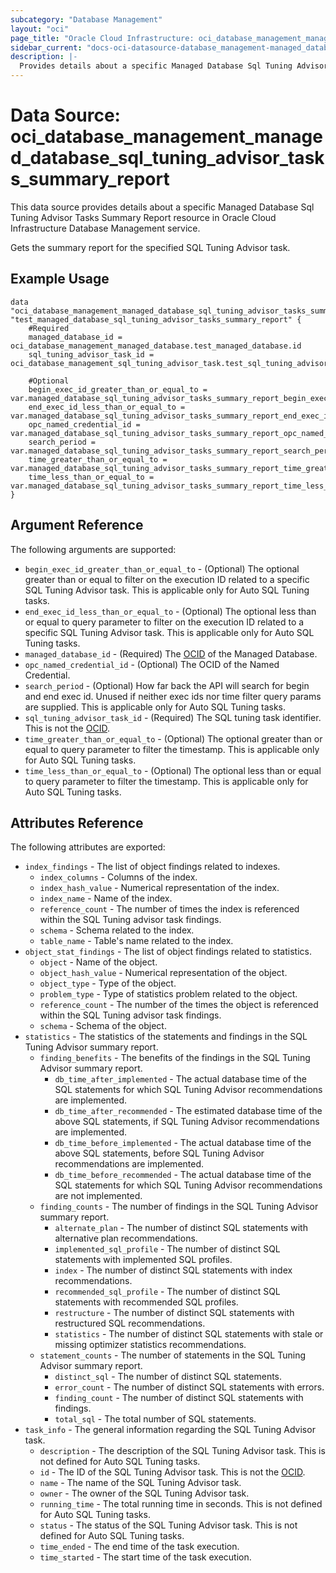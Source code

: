 ```yaml
---
subcategory: "Database Management"
layout: "oci"
page_title: "Oracle Cloud Infrastructure: oci_database_management_managed_database_sql_tuning_advisor_tasks_summary_report"
sidebar_current: "docs-oci-datasource-database_management-managed_database_sql_tuning_advisor_tasks_summary_report"
description: |-
  Provides details about a specific Managed Database Sql Tuning Advisor Tasks Summary Report in Oracle Cloud Infrastructure Database Management service
---
```


# Data Source: oci_database_management_managed_database_sql_tuning_advisor_tasks_summary_report
This data source provides details about a specific Managed Database Sql Tuning Advisor Tasks Summary Report resource in Oracle Cloud Infrastructure Database Management service.

Gets the summary report for the specified SQL Tuning Advisor task.


## Example Usage

```hcl
data "oci_database_management_managed_database_sql_tuning_advisor_tasks_summary_report" "test_managed_database_sql_tuning_advisor_tasks_summary_report" {
	#Required
	managed_database_id = oci_database_management_managed_database.test_managed_database.id
	sql_tuning_advisor_task_id = oci_database_management_sql_tuning_advisor_task.test_sql_tuning_advisor_task.id

	#Optional
	begin_exec_id_greater_than_or_equal_to = var.managed_database_sql_tuning_advisor_tasks_summary_report_begin_exec_id_greater_than_or_equal_to
	end_exec_id_less_than_or_equal_to = var.managed_database_sql_tuning_advisor_tasks_summary_report_end_exec_id_less_than_or_equal_to
	opc_named_credential_id = var.managed_database_sql_tuning_advisor_tasks_summary_report_opc_named_credential_id
	search_period = var.managed_database_sql_tuning_advisor_tasks_summary_report_search_period
	time_greater_than_or_equal_to = var.managed_database_sql_tuning_advisor_tasks_summary_report_time_greater_than_or_equal_to
	time_less_than_or_equal_to = var.managed_database_sql_tuning_advisor_tasks_summary_report_time_less_than_or_equal_to
}
```

## Argument Reference

The following arguments are supported:

* `begin_exec_id_greater_than_or_equal_to` - (Optional) The optional greater than or equal to filter on the execution ID related to a specific SQL Tuning Advisor task. This is applicable only for Auto SQL Tuning tasks.
* `end_exec_id_less_than_or_equal_to` - (Optional) The optional less than or equal to query parameter to filter on the execution ID related to a specific SQL Tuning Advisor task. This is applicable only for Auto SQL Tuning tasks.
* `managed_database_id` - (Required) The [OCID](https://docs.cloud.oracle.com/iaas/Content/General/Concepts/identifiers.htm) of the Managed Database.
* `opc_named_credential_id` - (Optional) The OCID of the Named Credential.
* `search_period` - (Optional) How far back the API will search for begin and end exec id. Unused if neither exec ids nor time filter query params are supplied. This is applicable only for Auto SQL Tuning tasks.
* `sql_tuning_advisor_task_id` - (Required) The SQL tuning task identifier. This is not the [OCID](https://docs.cloud.oracle.com/iaas/Content/General/Concepts/identifiers.htm).
* `time_greater_than_or_equal_to` - (Optional) The optional greater than or equal to query parameter to filter the timestamp. This is applicable only for Auto SQL Tuning tasks.
* `time_less_than_or_equal_to` - (Optional) The optional less than or equal to query parameter to filter the timestamp. This is applicable only for Auto SQL Tuning tasks.


## Attributes Reference

The following attributes are exported:

* `index_findings` - The list of object findings related to indexes.
	* `index_columns` - Columns of the index.
	* `index_hash_value` - Numerical representation of the index.
	* `index_name` - Name of the index.
	* `reference_count` - The number of times the index is referenced within the SQL Tuning advisor task findings.
	* `schema` - Schema related to the index.
	* `table_name` - Table's name related to the index.
* `object_stat_findings` - The list of object findings related to statistics.
	* `object` - Name of the object.
	* `object_hash_value` - Numerical representation of the object.
	* `object_type` - Type of the object.
	* `problem_type` - Type of statistics problem related to the object.
	* `reference_count` - The number of the times the object is referenced within the SQL Tuning advisor task findings.
	* `schema` - Schema of the object.
* `statistics` - The statistics of the statements and findings in the SQL Tuning Advisor summary report.
	* `finding_benefits` - The benefits of the findings in the SQL Tuning Advisor summary report.
		* `db_time_after_implemented` - The actual database time of the SQL statements for which SQL Tuning Advisor recommendations are implemented.
		* `db_time_after_recommended` - The estimated database time of the above SQL statements, if SQL Tuning Advisor recommendations are implemented.
		* `db_time_before_implemented` - The actual database time of the above SQL statements, before SQL Tuning Advisor recommendations are implemented.
		* `db_time_before_recommended` - The actual database time of the SQL statements for which SQL Tuning Advisor recommendations are not implemented.
	* `finding_counts` - The number of findings in the SQL Tuning Advisor summary report.
		* `alternate_plan` - The number of distinct SQL statements with alternative plan recommendations.
		* `implemented_sql_profile` - The number of distinct SQL statements with implemented SQL profiles.
		* `index` - The number of distinct SQL statements with index recommendations.
		* `recommended_sql_profile` - The number of distinct SQL statements with recommended SQL profiles.
		* `restructure` - The number of distinct SQL statements with restructured SQL recommendations.
		* `statistics` - The number of distinct SQL statements with stale or missing optimizer statistics recommendations.
	* `statement_counts` - The number of statements in the SQL Tuning Advisor summary report.
		* `distinct_sql` - The number of distinct SQL statements.
		* `error_count` - The number of distinct SQL statements with errors.
		* `finding_count` - The number of distinct SQL statements with findings.
		* `total_sql` - The total number of SQL statements.
* `task_info` - The general information regarding the SQL Tuning Advisor task.
	* `description` - The description of the SQL Tuning Advisor task. This is not defined for Auto SQL Tuning tasks.
	* `id` - The ID of the SQL Tuning Advisor task. This is not the [OCID](https://docs.cloud.oracle.com/iaas/Content/General/Concepts/identifiers.htm).
	* `name` - The name of the SQL Tuning Advisor task.
	* `owner` - The owner of the SQL Tuning Advisor task.
	* `running_time` - The total running time in seconds. This is not defined for Auto SQL Tuning tasks.
	* `status` - The status of the SQL Tuning Advisor task. This is not defined for Auto SQL Tuning tasks.
	* `time_ended` - The end time of the task execution.
	* `time_started` - The start time of the task execution.


